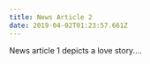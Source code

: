 ```yaml
---
title: News Article 2
date: 2019-04-02T01:23:57.661Z
---
```


News article 1 depicts a love story....